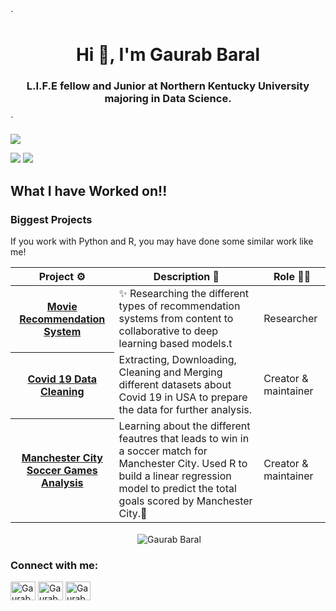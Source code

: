 <!-- <h1 align='center'>Gaurab Baral</h1>
<p align="center">
  <img src="https://github-profile-summary-cards.vercel.app/api/cards/profile-details?username=Gaurab-B&theme=github">
  <img src="https://github-profile-summary-cards.vercel.app/api/cards/repos-per-language?username=Gaurab-B&theme=github">
  <img src="https://github-profile-summary-cards.vercel.app/api/cards/most-commit-language?username=Gaurab-B&theme=github">
  <img src="https://github-profile-summary-cards.vercel.app/api/cards/stats?username=Gaurab-B&theme=github">
  <img src="https://github-profile-summary-cards.vercel.app/api/cards/productive-time?username=Gaurab-B&theme=github">
</p>

<img src="https://github-readme-stats.vercel.app/api?username=Gaurab-B&show_icons=true&theme=tokyonight">
<img src="https://github-readme-stats.vercel.app/api/top-langs/?username=Gaurab-B&text_color=adbac7&hide_border=true&hide_title=true&langs_count=10&bg_color=2d333b&count_private=true&layout=compact&include_all_commits=true&card_width=854">
![](https://github-profile-summary-cards.vercel.app/api/cards/profile-details?username=Gaurab-B&theme=github)
![](https://github-profile-summary-cards.vercel.app/api/cards/repos-per-language?username=Gaurab-B&theme=github)
![](https://github-profile-summary-cards.vercel.app/api/cards/most-commit-language?username=Gaurab-B&theme=github)
![](https://github-profile-summary-cards.vercel.app/api/cards/stats?username=Gaurab-B&theme=github)
![](https://github-profile-summary-cards.vercel.app/api/cards/productive-time?username=Gaurab-B&theme=github)

<p align="center">
  <img src="https://github-readme-stats.vercel.app/api/top-langs/?username=Gaurab-B&layout=compact">
</p>
<p align="center">
  <img src="https://github-readme-stats.vercel.app/api?username=Gaurab-B&show_icons=true&theme=tokyonight">
</p>
-->
`<h1 align="center">Hi 👋, I'm Gaurab Baral</h1>
<h3 align="center">L.I.F.E fellow and Junior at Northern Kentucky University majoring in Data Science.</h3>`

![](https://github-profile-summary-cards.vercel.app/api/cards/profile-details?username=Gaurab-B&theme=github)

![](https://github-profile-summary-cards.vercel.app/api/cards/repos-per-language?username=Gaurab-B&theme=github)
![](https://github-profile-summary-cards.vercel.app/api/cards/most-commit-language?username=Gaurab-B&theme=github)



## What I have Worked on!!

### Biggest Projects

If you work with Python and R, you may have done some similar work like me!

<!-- markdownlint-disable sentences-per-line -->
<table width="100%">
	<thead>
		<th span="col">Project ⚙️</th>
		<th span="col">Description 📝</th>
		<th span="col">Role 🧑‍🏭</th>
	</thead>
	<tbody>
		<tr>
			<th span="row"><a href="https://github.com/Gaurab-B/MRS">Movie Recommendation System</a></th>
			<td>✨ Researching the different types of recommendation systems from content to collaborative to deep learning based models.t</td>
			<td>Researcher</td>
		</tr>
		<tr>
			<th span="row"><a href="https://github.com/Gaurab-B/Covid19-Data-Cleaning">Covid 19 Data Cleaning</a></th>
			<td>Extracting, Downloading, Cleaning and Merging different datasets about Covid 19 in USA to prepare the data for further analysis.</td>
			<td>Creator & maintainer</td>
		</tr>
		<tr>
			<th span="row"><a href="https://github.com/Gaurab-B/Manchester_City_Linear_Regression">Manchester City Soccer Games Analysis</a></th>
			<td>Learning about the different feautres that leads to win in a soccer match for Manchester City. Used R to build a linear regression model to predict the total goals scored by Manchester City.💝</td>
			<td>Creator & maintainer</td>
		</tr>
	</tbody>
</table>
<p align="center">&nbsp;<img align="center" src="https://github-readme-stats.vercel.app/api?username=Gaurab-B&show_icons=true&locale=en" alt="Gaurab Baral" /></p>
  
<h3 align="left">Connect with me:</h3>
<p align="left">
<a href="https://twitter.com/gaurabbaral5" target="blank"><img align="center" src="https://raw.githubusercontent.com/rahuldkjain/github-profile-readme-generator/master/src/images/icons/Social/twitter.svg" alt="Gaurab Baral" height="30" width="40" /></a>
<a href="https://www.linkedin.com/in/gaurab-baral-991333216/" target="blank"><img align="center" src="https://raw.githubusercontent.com/rahuldkjain/github-profile-readme-generator/master/src/images/icons/Social/linked-in-alt.svg" alt="Gaurab Baral" height="30" width="40" /></a>
<a href="https://www.facebook.com/gauurab/" target="blank"><img align="center" src="https://raw.githubusercontent.com/rahuldkjain/github-profile-readme-generator/master/src/images/icons/Social/facebook.svg" alt="Gaurab Barak" height="30" width="40" /></a>
</p>
